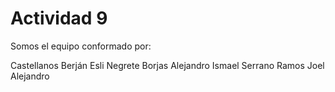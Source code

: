 # Actividad 9
Somos el equipo conformado por:

Castellanos Berján Esli 
Negrete Borjas Alejandro Ismael 
Serrano Ramos Joel Alejandro 
